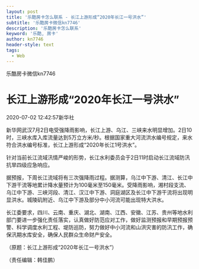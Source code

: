 ```yaml
---
layout: post
title: '乐酷房卡怎么联系 - 长江上游形成“2020年长江一号洪水”'
subtitle: '乐酷房卡微信kn7746'
description: '乐酷房卡怎么联系'
keyword: '乐酷, 房卡'
author: kn7746
header-style: text
tags:
  - Web
---
```

乐酷房卡微信kn7746

# 长江上游形成“2020年长江一号洪水”

2020-07-02 12:42:57新华社

新华网武汉7月2日电受强降雨影响，长江上游、乌江、三峡来水明显增加。2日10时，三峡水库入库流量达到5万立方米/秒。根据国家重大河流洪水编号规定，来水符合洪水编号标准，长江上游形成“2020年长江1号洪水”。

针对当前长江流域汛情严峻的形势，长江水利委员会于2日11时启动长江流域防汛抗旱四级应急响应。

据预报，下周长江流域将有三次强降雨过程。据测算，乌江中下游、清江、长江中下游干流等地累计降水量预计为100毫米至150毫米。受降雨影响，湘村段支流、乌江中下游、三峡河段、清江、汉江中下游、洞庭湖区及长江中下游干流将出现明显洪水。城陵矶附近、乌江中下游及部分中小河流可能出现特大洪水。

长江委要求，四川、云南、重庆、湖北、湖南、江西、安徽、江苏、贵州等地水利部门要进一步强化责任落实，认真做好防范应对工作，做好监测预报和早期预报预警、科学调度水利工程、堤防巡防，努力做好中小河流和山洪灾害的防汛工作，确保汛期水库安全，确保人民群众生命财产安全。

（原题：长江上游形成“2020年长江一号洪水”）

（责任编辑：韩佳鹏）

